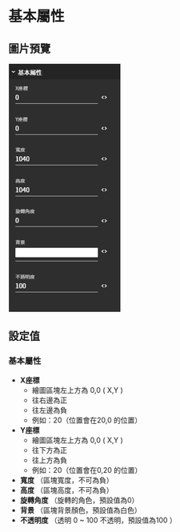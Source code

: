 # 基本屬性

## 圖片預覽

![&#x57FA;&#x672C;&#x5C6C;&#x6027;](../../../.gitbook/assets/ji-ben-shu-xing.png)

## 設定值

### 基本屬性

* **X座標**
  * 繪圖區塊左上方為 0,0 \( X,Y \)
  * 往右邊為正
  * 往左邊為負
  * 例如：20（位置會在20,0 的位置）
* **Y座標**
  * 繪圖區塊左上方為 0,0 \( X,Y \)
  * 往下方為正
  * 往上方為負
  * 例如：20（位置會在0,20 的位置）
* **寬度** （區塊寬度，不可為負）
* **高度** （區塊高度，不可為負）
* **旋轉角度** （旋轉的角色，預設值為0）
* **背景** （區塊背景顏色，預設值為白色）
* **不透明度** （透明 0 ~ 100 不透明，預設值為100 ）

